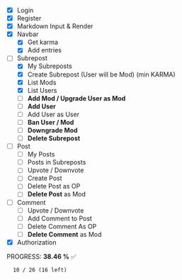- [x] Login
- [x] Register
- [x] Markdown Input & Render
- [x] Navbar
  - [x] Get karma
  - [x] Add entries
- [ ] Subrepost
  - [x] My Subreposts
  - [x] Create Subrepost (User will be Mod) (min KARMA)
  - [x] List Mods
  - [x] List Users
  - [ ] **Add Mod / Upgrade User as Mod**
  - [ ] **Add User**
  - [ ] Add User as User
  - [ ] **Ban User / Mod**
  - [ ] **Downgrade Mod**
  - [ ] **Delete Subrepost**
- [ ] Post
  - [ ] My Posts
  - [ ] Posts in Subreposts
  - [ ] Upvote / Downvote
  - [ ] Create Post
  - [ ] Delete Post as OP
  - [ ] **Delete Post** as Mod
- [ ] Comment
  - [ ] Upvote / Downvote
  - [ ] Add Comment to Post
  - [ ] Delete Comment As OP
  - [ ] **Delete Comment** as Mod
- [x] Authorization

PROGRESS: **38.46 %** ✅
```
  10 / 26 (16 left)
```